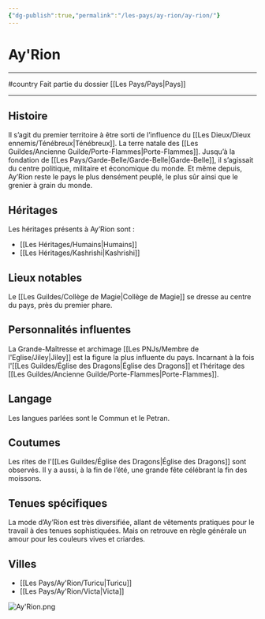 ```yaml
---
{"dg-publish":true,"permalink":"/les-pays/ay-rion/ay-rion/"}
---
```


# Ay'Rion
---
#country 
Fait partie du dossier [[Les Pays/Pays\|Pays]]

-------
## Histoire
Il s’agit du premier territoire à être sorti de l’influence du [[Les Dieux/Dieux ennemis/Ténébreux\|Ténébreux]]. La terre natale des [[Les Guildes/Ancienne Guilde/Porte-Flammes\|Porte-Flammes]]. Jusqu’à la fondation de [[Les Pays/Garde-Belle/Garde-Belle\|Garde-Belle]], il s’agissait du centre politique, militaire et économique du monde. Et même depuis, Ay’Rion reste le pays le plus densément peuplé, le plus sûr ainsi que le grenier à grain du monde.
## Héritages
Les héritages présents à Ay’Rion sont :
- [[Les Héritages/Humains\|Humains]]
- [[Les Héritages/Kashrishi\|Kashrishi]]
## Lieux notables
Le [[Les Guildes/Collège de Magie\|Collège de Magie]] se dresse au centre du pays, près du premier phare.
## Personnalités influentes
La Grande-Maîtresse et archimage [[Les PNJs/Membre de l'Eglise/Jiley\|Jiley]] est la figure la plus influente du pays. Incarnant à la fois l'[[Les Guildes/Église des Dragons\|Église des Dragons]] et l’héritage des [[Les Guildes/Ancienne Guilde/Porte-Flammes\|Porte-Flammes]].
## Langage
Les langues parlées sont le Commun et le Petran.
## Coutumes
Les rites de l'[[Les Guildes/Église des Dragons\|Église des Dragons]] sont observés.
Il y a aussi, à la fin de l’été, une grande fête célébrant la fin des moissons.
## Tenues spécifiques
La mode d’Ay’Rion est très diversifiée, allant de vêtements pratiques pour le travail à des tenues sophistiquées. Mais on retrouve en règle générale un amour pour les couleurs vives et criardes.
## Villes
- [[Les Pays/Ay'Rion/Turicu\|Turicu]]
- [[Les Pays/Ay'Rion/Victa\|Victa]]

![Ay'Rion.png](/img/user/_Images/_Pays/Ay'Rion.png)
